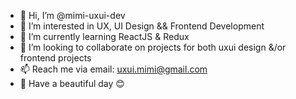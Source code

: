 - 👋 Hi, I’m @mimi-uxui-dev
- 👀 I’m interested in UX, UI Design && Frontend Development 
- 🌱 I’m currently learning ReactJS & Redux
- 💞️ I’m looking to collaborate on projects for both uxui design &/or frontend projects
- 📫 Reach me via email: uxui.mimi@gmail.com 
- 💛 Have a beautiful day 😊

<!---
mimi-uxui-dev/mimi-uxui-dev is a ✨ special ✨ repository because its `README.md` (this file) appears on your GitHub profile.
You can click the Preview link to take a look at your changes.
--->
